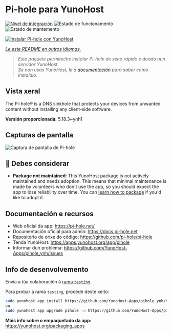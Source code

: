 <!--
NOTA: Este README foi creado automáticamente por <https://github.com/YunoHost/apps/tree/master/tools/readme_generator>
NON debe editarse manualmente.
-->

# Pi-hole para YunoHost

[![Nivel de integración](https://dash.yunohost.org/integration/pihole.svg)](https://ci-apps.yunohost.org/ci/apps/pihole/) ![Estado de funcionamento](https://ci-apps.yunohost.org/ci/badges/pihole.status.svg) ![Estado de mantemento](https://ci-apps.yunohost.org/ci/badges/pihole.maintain.svg)

[![Instalar Pi-hole con YunoHost](https://install-app.yunohost.org/install-with-yunohost.svg)](https://install-app.yunohost.org/?app=pihole)

*[Le este README en outros idiomas.](./ALL_README.md)*

> *Este paquete permíteche instalar Pi-hole de xeito rápido e doado nun servidor YunoHost.*  
> *Se non usas YunoHost, le a [documentación](https://yunohost.org/install) para saber como instalalo.*

## Vista xeral

The Pi-hole® is a DNS sinkhole that protects your devices from unwanted content without installing any client-side software.

**Versión proporcionada:** 5.18.3~ynh1

## Capturas de pantalla

![Captura de pantalla de Pi-hole](./doc/screenshots/dashboard.png)

## :red_circle: Debes considerar

- **Package not maintained**: This YunoHost package is not actively maintained and needs adoption. This means that minimal maintenance is made by volunteers who don't use the app, so you should expect the app to lose reliability over time. You can [learn how to package](https://yunohost.org/packaging_apps_intro) if you'd like to adopt it.

## Documentación e recursos

- Web oficial da app: <https://pi-hole.net/>
- Documentación oficial para admin: <https://docs.pi-hole.net>
- Repositorio de orixe do código: <https://github.com/pi-hole/pi-hole>
- Tenda YunoHost: <https://apps.yunohost.org/app/pihole>
- Informar dun problema: <https://github.com/YunoHost-Apps/pihole_ynh/issues>

## Info de desenvolvemento

Envía a túa colaboración á [rama `testing`](https://github.com/YunoHost-Apps/pihole_ynh/tree/testing).

Para probar a rama `testing`, procede deste xeito:

```bash
sudo yunohost app install https://github.com/YunoHost-Apps/pihole_ynh/tree/testing --debug
ou
sudo yunohost app upgrade pihole -u https://github.com/YunoHost-Apps/pihole_ynh/tree/testing --debug
```

**Máis info sobre o empaquetado da app:** <https://yunohost.org/packaging_apps>
